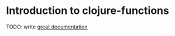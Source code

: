 # Introduction to clojure-functions

TODO: write [great documentation](http://jacobian.org/writing/what-to-write/)
